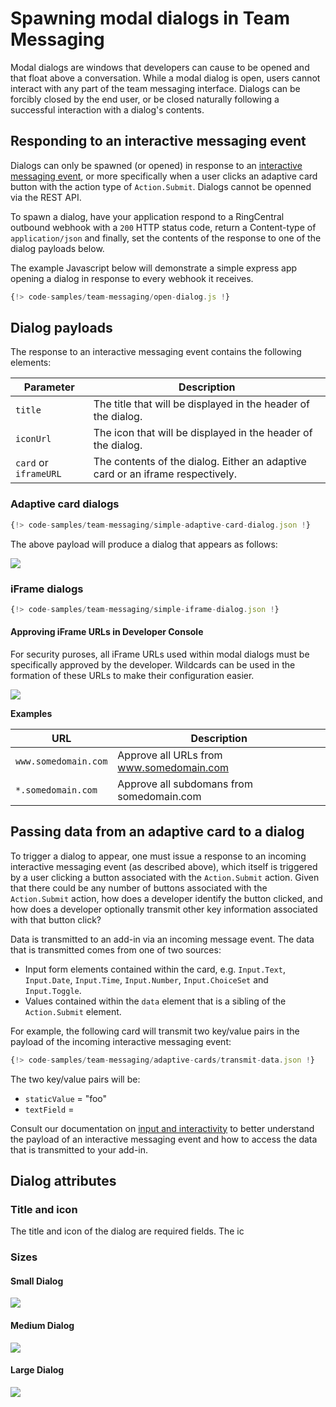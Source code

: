 # Spawning modal dialogs in Team Messaging

Modal dialogs are windows that developers can cause to be opened and that float above a conversation. While a modal dialog is open, users cannot interact with any part of the team messaging interface. Dialogs can be forcibly closed by the end user, or be closed naturally following a successful interaction with a dialog's contents. 

## Responding to an interactive messaging event

Dialogs can only be spawned (or opened) in response to an [interactive messaging event](../../events/interactive-messages/), or more specifically when a user clicks an adaptive card button with the action type of `Action.Submit`. Dialogs cannot be openned via the REST API. 

To spawn a dialog, have your application respond to a RingCentral outbound webhook with a `200` HTTP status code, return a Content-type of `application/json` and finally, set the contents of the response to one of the dialog payloads below. 

The example Javascript below will demonstrate a simple express app opening a dialog in response to every webhook it receives. 

```js
{!> code-samples/team-messaging/open-dialog.js !}
```

## Dialog payloads

The response to an interactive messaging event contains the following elements:

| Parameter | Description |
|-|-|
| `title` | The title that will be displayed in the header of the dialog. | 
| `iconUrl` | The icon that will be displayed in the header of the dialog. |
| `card` or `iframeURL` | The contents of the dialog. Either an adaptive card or an iframe respectively. |

### Adaptive card dialogs

```js
{!> code-samples/team-messaging/simple-adaptive-card-dialog.json !}
```

The above payload will produce a dialog that appears as follows:

<img src="../dialog-hello-medium.png" class="img-fluid" style="max-width: 500px" />

### iFrame dialogs

```js
{!> code-samples/team-messaging/simple-iframe-dialog.json !}
```

#### Approving iFrame URLs in Developer Console

For security puroses, all iFrame URLs used within modal dialogs must be specifically approved by the developer. Wildcards can be used in the formation of these URLs to make their configuration easier. 

<img src="../dialog-url-whitelist.png" class="img-fluid" style="max-width: 500px" />

**Examples**

| URL | Description |
|-|-|
| `www.somedomain.com` | Approve all URLs from www.somedomain.com | 
| `*.somedomain.com` | Approve all subdomans from somedomain.com | 

## Passing data from an adaptive card to a dialog

To trigger a dialog to appear, one must issue a response to an incoming interactive messaging event (as described above), which itself is triggered by a user clicking a button associated with the `Action.Submit` action. Given that there could be any number of buttons associated with the `Action.Submit` action, how does a developer identify the button clicked, and how does a developer optionally transmit other key information associated with that button click?

Data is transmitted to an add-in via an incoming message event. The data that is transmitted comes from one of two sources:

* Input form elements contained within the card, e.g. `Input.Text`, `Input.Date`, `Input.Time`, `Input.Number`, `Input.ChoiceSet` and `Input.Toggle`. 
* Values contained within the `data` element that is a sibling of the `Action.Submit` element. 

For example, the following card will transmit two key/value pairs in the payload of the incoming interactive messaging event:

```js
{!> code-samples/team-messaging/adaptive-cards/transmit-data.json !}
```

The two key/value pairs will be:

* `staticValue` = "foo"
* `textField` = <determined by user> 

Consult our documentation on [input and interactivity](../actions/) to better understand the payload of an interactive messaging event and how to access the data that is transmitted to your add-in. 

## Dialog attributes

### Title and icon

The title and icon of the dialog are required fields. The ic

### Sizes

#### Small Dialog

<img src="../dialog-hello-small.png" class="img-fluid" style="max-width: 500px" />

#### Medium Dialog

<img src="../dialog-hello-medium.png" class="img-fluid" style="max-width: 500px" />

#### Large Dialog

<img src="../dialog-hello-large.png" class="img-fluid" style="max-width: 500px" />

<!--
## Errors

| Error Code | Meaning               |
|------------|-----------------------|
| `403`      | Invalid iframe URL    |
| `422`      | Invalid adaptive card |
-->	
